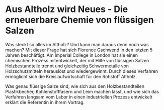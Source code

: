 # Aus Altholz wird Neues - Die erneuerbare Chemie von flüssigen Salzen

Was steckt so alles im Altholz? Und kann man daraus denn noch was machen? Mit dieser Frage hat sich Florence Gschwend in den letzten 5 Jahren beschäftigt. Am Imperial College in London hat sie einen chemischen Prozess mitentwickelt, der mit Hilfe von flüssigen Salzen Holzbestandteile trennt und gleichzeitig Schwermetalle von Holzschutzmitteln herauslöst und wiedergewinnt. Durch dieses Verfahren ermöglicht sich die Kreislaufwirtschaft für den Rohstoff Altholz.

Was genau flüssige Salze sind, wie sich aus den Holzbestandteilen Plastikbecher, Kohlenstofffasern und Leim machen lässt, und wie sich das Verfahren langsam vom Labor in einen industriellen Prozess entwickelt erklärt die Referentin in ihrem Vortrag.

<!-- description: Was steckt so alles im Altholz und was kann man daraus noch alles machen? -->
<!-- category: Vorträge -->
<!-- tags: Holz, Chemie, Salz -->
<!-- coverImage: http://www.ngib.ch/typo3temp/focuscrop/bd4e417e6bdd1241758b9ec29662e86b3e39b0fd-fp-8-3-0-0.png -->

<!-- speaker: Dr. Florence Gschwend -->
<!-- affiliation: Imperial College, London -->
<!-- eventdate: 2018-11-22 -->
<!-- eventtime: 18:30 - 20:00 -->
<!-- location: Aula des Naturhistorischen Museums Basel, Augustinergasse 2 -->